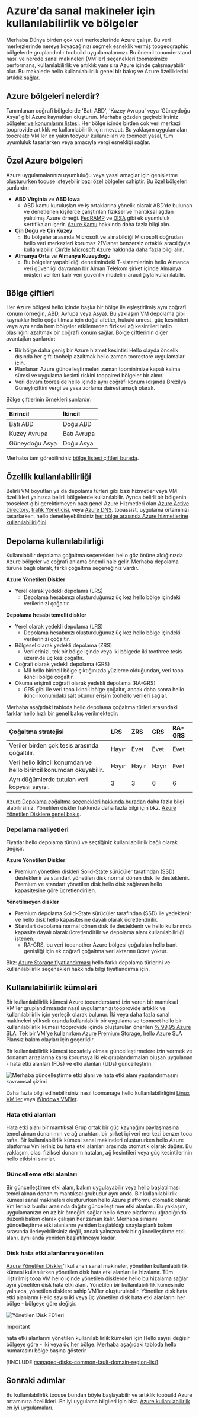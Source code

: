 # <a name="regions-and-availability-for-virtual-machines-in-azure"></a>Azure'da sanal makineler için kullanılabilirlik ve bölgeler
Merhaba Dünya birden çok veri merkezlerinde Azure çalışır. Bu veri merkezlerinde nereye koyacağınızı seçmek esneklik vermiş toogeographic bölgelerde gruplandırılır toobuild uygulamalarınızı. Bu önemli toounderstand nasıl ve nerede sanal makineleri (VM'ler) seçenekleri toomaximize performans, kullanılabilirlik ve artıklık yanı sıra Azure içinde çalışmayabilir olur. Bu makalede hello kullanılabilirlik genel bir bakış ve Azure özelliklerini artıklık sağlar.

## <a name="what-are-azure-regions"></a>Azure bölgeleri nelerdir?
Tanımlanan coğrafi bölgelerde 'Batı ABD', 'Kuzey Avrupa' veya 'Güneydoğu Asya' gibi Azure kaynakları oluşturun. Merhaba gözden geçirebilirsiniz [bölgeler ve konumlarını listesi](https://azure.microsoft.com/regions/). Her bölge içinde birden çok veri merkezi tooprovide artıklık ve kullanılabilirlik için mevcut. Bu yaklaşım uygulamaları toocreate VM'ler en yakın tooyour kullanıcıları ve toomeet yasal, tüm uyumluluk tasarlarken veya amacıyla vergi esnekliği sağlar.

## <a name="special-azure-regions"></a>Özel Azure bölgeleri
Azure uygulamalarınızı uyumluluğu veya yasal amaçlar için genişletme oluştururken toouse isteyebilir bazı özel bölgeler sahiptir. Bu özel bölgeleri şunlardır:

* **ABD Virginia** ve **ABD Iowa**
  * ABD kamu kuruluşları ve iş ortaklarına yönelik olarak ABD’de bulunan ve denetlenen kişilerce çalıştırılan fiziksel ve mantıksal ağdan yalıtılmış Azure örneği. [FedRAMP](https://www.microsoft.com/en-us/TrustCenter/Compliance/FedRAMP) ve [DISA](https://www.microsoft.com/en-us/TrustCenter/Compliance/DISA) gibi ek uyumluluk sertifikaları içerir. [Azure Kamu](https://azure.microsoft.com/features/gov/) hakkında daha fazla bilgi alın.
* **Çin Doğu** ve **Çin Kuzey**
  * Bu bölgeler arasında Microsoft ve alınabildiği Microsoft doğrudan hello veri merkezleri korumaz 21Vianet benzersiz ortaklık aracılığıyla kullanılabilir. [Çin’de Microsoft Azure](http://www.windowsazure.cn/) hakkında daha fazla bilgi alın.
* **Almanya Orta** ve **Almanya Kuzeydoğu**
  * Bu bölgeler yapabildiği denetimindeki T-sistemlerinin hello Almanca veri güvenliği davranan bir Alman Telekom şirket içinde Almanya müşteri verileri kalır veri güvenlik modelini aracılığıyla kullanılabilir.

## <a name="region-pairs"></a>Bölge çiftleri
Her Azure bölgesi hello içinde başka bir bölge ile eşleştirilmiş aynı coğrafi konum (örneğin, ABD, Avrupa veya Asya). Bu yaklaşım VM depolama gibi kaynaklar hello çoğaltılması için doğal afetler, hukuki unrest, güç kesintileri veya aynı anda hem bölgeler etkilemeden fiziksel ağ kesintileri hello olasılığını azaltmak bir coğrafi konum sağlar. Bölge çiftlerinin diğer avantajları şunlardır:

* Bir bölge daha geniş bir Azure hizmet kesintisi Hello olayda öncelik dışında her çifti toohelp azaltmak hello zaman toorestore uygulamalar için. 
* Planlanan Azure güncelleştirmeleri zaman toominimize kapalı kalma süresi ve uygulama kesinti riskini toopaired bölgeler bir alınır.
* Veri devam tooreside hello içinde aynı coğrafi konum (dışında Brezilya Güney) çiftini vergi ve yasa zorlama dairesi amaçlı olarak.

Bölge çiftlerinin örnekleri şunlardır:

| Birincil | İkincil |
|:--- |:--- |
| Batı ABD |Doğu ABD |
| Kuzey Avrupa |Batı Avrupa |
| Güneydoğu Asya |Doğu Asya |

Merhaba tam görebilirsiniz [bölge listesi çiftleri burada](../articles/best-practices-availability-paired-regions.md#what-are-paired-regions).

## <a name="feature-availability"></a>Özellik kullanılabilirliği
Belirli VM boyutları ya da depolama türleri gibi bazı hizmetler veya VM özellikleri yalnızca belirli bölgelerde kullanılabilir. Ayrıca belirli bir bölgenin tooselect gibi gerektirmeyen bazı genel Azure Hizmetleri olan [Azure Active Directory](../articles/active-directory/active-directory-whatis.md), [trafik Yöneticisi](../articles/traffic-manager/traffic-manager-overview.md), veya [Azure DNS](../articles/dns/dns-overview.md). tooassist, uygulama ortamınızı tasarlarken, hello denetleyebilirsiniz [her bölge arasında Azure hizmetlerine kullanılabilirliğini](https://azure.microsoft.com/regions/#services). 

## <a name="storage-availability"></a>Depolama kullanılabilirliği
Kullanılabilir depolama çoğaltma seçenekleri hello göz önüne aldığınızda Azure bölgeler ve coğrafi anlama önemli hale gelir. Merhaba depolama türüne bağlı olarak, farklı çoğaltma seçeneğiniz vardır.

**Azure Yönetilen Diskler**
* Yerel olarak yedekli depolama (LRS)
  * Depolama hesabınızı oluşturduğunuz üç kez hello bölge içindeki verilerinizi çoğaltır.

**Depolama hesabı temelli diskler**
* Yerel olarak yedekli depolama (LRS)
  * Depolama hesabınızı oluşturduğunuz üç kez hello bölge içindeki verilerinizi çoğaltır.
* Bölgesel olarak yedekli depolama (ZRS)
  * Verilerinizi, tek bir bölge içinde veya iki bölgede iki toothree tesis üzerinde üç kez çoğaltır.
* Coğrafi olarak yedekli depolama (GRS)
  * Mil hello birincil bölge çıktığınızda yüzlerce olduğundan, veri tooa ikincil bölge çoğaltır.
* Okuma erişimli coğrafi olarak yedekli depolama (RA-GRS)
  * GRS gibi ile veri tooa ikincil bölge çoğaltır, ancak daha sonra hello ikincil konumdaki salt okunur erişim toohello verileri sağlar.

Merhaba aşağıdaki tabloda hello depolama çoğaltma türleri arasındaki farklar hello hızlı bir genel bakış verilmektedir:

| Çoğaltma stratejisi | LRS | ZRS | GRS | RA-GRS |
|:--- |:--- |:--- |:--- |:--- |
| Veriler birden çok tesis arasında çoğaltılır. |Hayır |Evet |Evet |Evet |
| Veri hello ikincil konumdan ve hello birincil konumdan okuyabilir. |Hayır |Hayır |Hayır |Evet |
| Ayrı düğümlerde tutulan veri kopyası sayısı. |3 |3 |6 |6 |

[Azure Depolama çoğaltma seçenekleri hakkında buradan](../articles/storage/common/storage-redundancy.md) daha fazla bilgi alabilirsiniz. Yönetilen diskler hakkında daha fazla bilgi için bkz. [Azure Yönetilen Disklere genel bakış](../articles/virtual-machines/windows/managed-disks-overview.md).

### <a name="storage-costs"></a>Depolama maliyetleri
Fiyatlar hello depolama türünü ve seçtiğiniz kullanılabilirlik bağlı olarak değişir.

**Azure Yönetilen Diskler**
* Premium yönetilen diskleri Solid-State sürücüler tarafından (SSD) desteklenir ve standart yönetilen disk normal dönen disk ile desteklenir. Premium ve standart yönetilen disk hello disk sağlanan hello kapasitesine göre ücretlendirilen.

**Yönetilmeyen diskler**
* Premium depolama Solid-State sürücüler tarafından (SSD) ile yedeklenir ve hello disk hello kapasitesine dayalı olarak ücretlendirilir.
* Standart depolama normal dönen disk ile desteklenir ve hello kullanımda kapasite dayalı olarak ücretlendirilir ve depolama alanı kullanılabilirliği istenen.
  * RA-GRS, bu veri tooanother Azure bölgesi çoğaltılan hello bant genişliği için ek coğrafi çoğaltma veri aktarımı ücret yoktur.

Bkz: [Azure Storage fiyatlandırması](https://azure.microsoft.com/pricing/details/storage/) hello farklı depolama türlerini ve kullanılabilirlik seçenekleri hakkında bilgi fiyatlandırma için.

## <a name="availability-sets"></a>Kullanılabilirlik kümeleri
Bir kullanılabilirlik kümesi Azure toounderstand izin veren bir mantıksal VM'ler gruplandırmasıdır nasıl uygulamanızı tooprovide artıklık ve kullanılabilirlik için yerleşik olarak bulunur. İki veya daha fazla sanal makineleri yüksek oranda kullanılabilir bir uygulama ve toomeet hello bir kullanılabilirlik kümesi tooprovide içinde oluşturulan önerilen [% 99,95 Azure SLA](https://azure.microsoft.com/support/legal/sla/virtual-machines/). Tek bir VM'ye kullanırken [Azure Premium Storage](../articles/storage/common/storage-premium-storage.md), hello Azure SLA Plansız bakım olayları için geçerlidir. 

Bir kullanılabilirlik kümesi toosafely olması güncelleştirmelere izin vermek ve donanım arızalarına karşı korumaya iki ek gruplandırmaları oluşan uygulanan - hata etki alanları (FDs) ve etki alanları (UDs) güncelleştirin.

![Merhaba güncelleştirme etki alanı ve hata etki alanı yapılandırmasını kavramsal çizimi](./media/virtual-machines-common-regions-and-availability/ud-fd-configuration.png)

Daha fazla bilgi edinebilirsiniz nasıl toomanage hello kullanılabilirliğini [Linux VM'ler](../articles/virtual-machines/linux/manage-availability.md) veya [Windows VM'ler](../articles/virtual-machines/windows/manage-availability.md).

### <a name="fault-domains"></a>Hata etki alanları
Hata etki alanı bir mantıksal Grup ortak bir güç kaynağını paylaşmasına temel alınan donanımın ve ağ anahtarı, bir şirket içi veri merkezi benzer tooa rafta. Bir kullanılabilirlik kümesi sanal makineleri oluştururken hello Azure platformu Vm'leriniz bu hata etki alanları arasında otomatik olarak dağıtır. Bu yaklaşım, olası fiziksel donanım hataları, ağ kesintileri veya güç kesintilerinin hello etkisini sınırlar.

### <a name="update-domains"></a>Güncelleme etki alanları
Bir güncelleştirme etki alanı, bakım uygulayabilir veya hello başlatılması temel alınan donanım mantıksal grubudur aynı anda. Bir kullanılabilirlik kümesi sanal makineleri oluştururken hello Azure platformu otomatik olarak Vm'leriniz bunlar arasında dağıtır güncelleştirme etki alanları. Bu yaklaşım, uygulamanızın en az bir örneğini sağlar hello Azure platformu uğradığında düzenli bakım olarak çalışan her zaman kalır. Merhaba sırasını güncelleştirme etki alanlarını yeniden başlatıldığı sırayla planlı bakım sırasında ilerleyebilirsiniz değil, ancak yalnızca tek bir güncelleştirme etki alanı, aynı anda yeniden başlatılıncaya kadar.

### <a name="managed-disk-fault-domains"></a>Disk hata etki alanlarını yönetilen
[Azure Yönetilen Diskler](../articles/virtual-machines/windows/faq-for-disks.md)’i kullanan sanal makineler, yönetilen kullanılabilirlik kümesi kullanılırken yönetilen disk hata etki alanları ile hizalanır. Tüm iliştirilmiş tooa VM hello içinde yönetilen disklerde hello bu hizalama sağlar aynı yönetilen disk hata etki alanı. Yönetilen bir kullanılabilirlik kümesinde yalnızca, yönetilen disklere sahip VM’ler oluşturulabilir. Yönetilen disk hata etki alanlarını Hello sayısı iki veya üç yönetilen disk hata etki alanlarını her bölge - bölgeye göre değişir.

![Yönetilen Disk FD’leri](./media/virtual-machines-common-manage-availability/md-fd.png)

> [!IMPORTANT]
> hata etki alanlarını yönetilen kullanılabilirlik kümeleri için Hello sayısı değişir bölgeye göre - iki veya üç her bölge. Merhaba aşağıdaki tabloda hello numarasını bölge başına gösterir

[!INCLUDE [managed-disks-common-fault-domain-region-list](managed-disks-common-fault-domain-region-list.md)]

## <a name="next-steps"></a>Sonraki adımlar
Bu kullanılabilirlik toouse bundan böyle başlayabilir ve artıklık toobuild Azure ortamınıza özellikleri. En iyi uygulama bilgileri için bkz. [Azure kullanılabilirlik en iyi uygulamaları](../articles/best-practices-availability-checklist.md).

